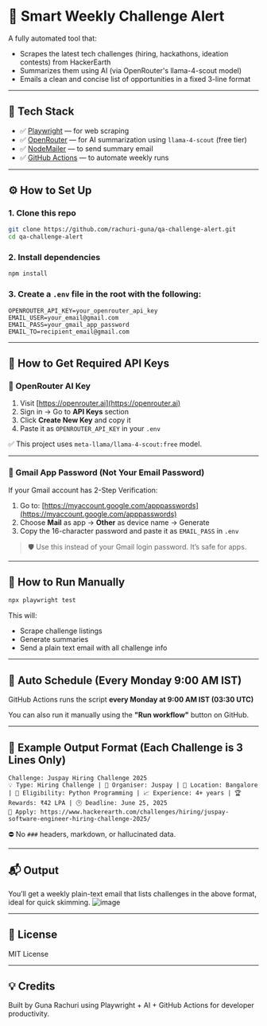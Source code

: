 # 🚀 Smart Weekly Challenge Alert

A fully automated tool that:

* Scrapes the latest tech challenges (hiring, hackathons, ideation contests) from HackerEarth
* Summarizes them using AI (via OpenRouter's llama-4-scout model)
* Emails a clean and concise list of opportunities in a fixed 3-line format

---

## 🧰 Tech Stack

* ✅ [Playwright](https://playwright.dev/) — for web scraping
* ✅ [OpenRouter](https://openrouter.ai) — for AI summarization using `llama-4-scout` (free tier)
* ✅ [NodeMailer](https://nodemailer.com/) — to send summary email
* ✅ [GitHub Actions](https://docs.github.com/en/actions) — to automate weekly runs

---

## ⚙️ How to Set Up

### 1. Clone this repo

```bash
git clone https://github.com/rachuri-guna/qa-challenge-alert.git
cd qa-challenge-alert
```

### 2. Install dependencies

```bash
npm install
```

### 3. Create a `.env` file in the root with the following:

```env
OPENROUTER_API_KEY=your_openrouter_api_key
EMAIL_USER=your_email@gmail.com
EMAIL_PASS=your_gmail_app_password
EMAIL_TO=recipient_email@gmail.com
```
---

## 🔐 How to Get Required API Keys

### 🛁 OpenRouter AI Key

1. Visit [https://openrouter.ai](https://openrouter.ai)
2. Sign in → Go to **API Keys** section
3. Click **Create New Key** and copy it
4. Paste it as `OPENROUTER_API_KEY` in your `.env`

✅ This project uses `meta-llama/llama-4-scout:free` model.

---

### 🔑 Gmail App Password (Not Your Email Password)

If your Gmail account has 2-Step Verification:

1. Go to: [https://myaccount.google.com/apppasswords](https://myaccount.google.com/apppasswords)
2. Choose **Mail** as app → **Other** as device name → Generate
3. Copy the 16-character password and paste it as `EMAIL_PASS` in `.env`

> 🛡️ Use this instead of your Gmail login password. It’s safe for apps.

---

## 🧪 How to Run Manually

```bash
npx playwright test
```

This will:

* Scrape challenge listings
* Generate summaries
* Send a plain text email with all challenge info

---

## 🔁 Auto Schedule (Every Monday 9:00 AM IST)

GitHub Actions runs the script **every Monday at 9:00 AM IST (03:30 UTC)**

You can also run it manually using the **"Run workflow"** button on GitHub.

---

## 📝 Example Output Format (Each Challenge is 3 Lines Only)

```
Challenge: Juspay Hiring Challenge 2025  
💡 Type: Hiring Challenge | 💼 Organiser: Juspay | 📍 Location: Bangalore | 🎯 Eligibility: Python Programming | 📈 Experience: 4+ years | 🏆 Rewards: ₹42 LPA | 🕒 Deadline: June 25, 2025  
🔗 Apply: https://www.hackerearth.com/challenges/hiring/juspay-software-engineer-hiring-challenge-2025/
```

⛔ No `###` headers, markdown, or hallucinated data.

---

## 📬 Output

You’ll get a weekly plain-text email that lists challenges in the above format, ideal for quick skimming.
![image](https://github.com/user-attachments/assets/b70e8a0b-6a01-4b78-ac81-1c274bcd5f06)


---

## 📄 License

MIT License

---

## 💡 Credits

Built by Guna Rachuri using Playwright + AI + GitHub Actions for developer productivity.
